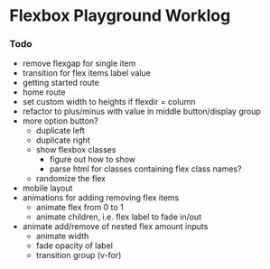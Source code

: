 # Flexbox Playground Worklog



### Todo
- remove flexgap for single item
- transition for flex items label value
- getting started route
- home route
- set custom width to heights if flexdir = column
- refactor to plus/minus with value in middle button/display group
- more option button?
  - duplicate left
  - duplicate right
  - show flexbox classes
    - figure out how to show
    - parse html for classes containing flex class names?
  - randomize the flex
- mobile layout
- animations for adding removing flex items
  - animate flex from 0 to 1
  - animate children, i.e. flex label to fade in/out
- animate add/remove of nested flex amount inputs
  - animate width
  - fade opacity of label
  - transition group (v-for)
